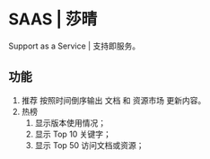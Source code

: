 # SAAS | 莎晴

Support as a Service | 支持即服务。

## 功能

1. 推荐
    按照时间倒序输出 文档 和 资源市场 更新内容。
2. 热榜
    1. 显示版本使用情况；
    2. 显示 Top 10 关键字；
    3. 显示 Top 50 访问文档或资源；